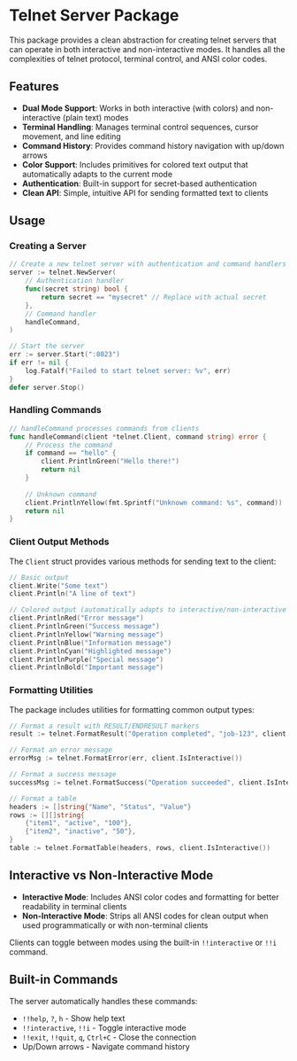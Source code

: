 # Telnet Server Package

This package provides a clean abstraction for creating telnet servers that can operate in both interactive and non-interactive modes. It handles all the complexities of telnet protocol, terminal control, and ANSI color codes.

## Features

- **Dual Mode Support**: Works in both interactive (with colors) and non-interactive (plain text) modes
- **Terminal Handling**: Manages terminal control sequences, cursor movement, and line editing
- **Command History**: Provides command history navigation with up/down arrows
- **Color Support**: Includes primitives for colored text output that automatically adapts to the current mode
- **Authentication**: Built-in support for secret-based authentication
- **Clean API**: Simple, intuitive API for sending formatted text to clients

## Usage

### Creating a Server

```go
// Create a new telnet server with authentication and command handlers
server := telnet.NewServer(
    // Authentication handler
    func(secret string) bool {
        return secret == "mysecret" // Replace with actual secret
    },
    // Command handler
    handleCommand,
)

// Start the server
err := server.Start(":8023")
if err != nil {
    log.Fatalf("Failed to start telnet server: %v", err)
}
defer server.Stop()
```

### Handling Commands

```go
// handleCommand processes commands from clients
func handleCommand(client *telnet.Client, command string) error {
    // Process the command
    if command == "hello" {
        client.PrintlnGreen("Hello there!")
        return nil
    }
    
    // Unknown command
    client.PrintlnYellow(fmt.Sprintf("Unknown command: %s", command))
    return nil
}
```

### Client Output Methods

The `Client` struct provides various methods for sending text to the client:

```go
// Basic output
client.Write("Some text")
client.Println("A line of text")

// Colored output (automatically adapts to interactive/non-interactive mode)
client.PrintlnRed("Error message")
client.PrintlnGreen("Success message")
client.PrintlnYellow("Warning message")
client.PrintlnBlue("Information message")
client.PrintlnCyan("Highlighted message")
client.PrintlnPurple("Special message")
client.PrintlnBold("Important message")
```

### Formatting Utilities

The package includes utilities for formatting common output types:

```go
// Format a result with RESULT/ENDRESULT markers
result := telnet.FormatResult("Operation completed", "job-123", client.IsInteractive())

// Format an error message
errorMsg := telnet.FormatError(err, client.IsInteractive())

// Format a success message
successMsg := telnet.FormatSuccess("Operation succeeded", client.IsInteractive())

// Format a table
headers := []string{"Name", "Status", "Value"}
rows := [][]string{
    {"item1", "active", "100"},
    {"item2", "inactive", "50"},
}
table := telnet.FormatTable(headers, rows, client.IsInteractive())
```

## Interactive vs Non-Interactive Mode

- **Interactive Mode**: Includes ANSI color codes and formatting for better readability in terminal clients
- **Non-Interactive Mode**: Strips all ANSI codes for clean output when used programmatically or with non-terminal clients

Clients can toggle between modes using the built-in `!!interactive` or `!!i` command.

## Built-in Commands

The server automatically handles these commands:

- `!!help`, `?`, `h` - Show help text
- `!!interactive`, `!!i` - Toggle interactive mode
- `!!exit`, `!!quit`, `q`, `Ctrl+C` - Close the connection
- Up/Down arrows - Navigate command history
